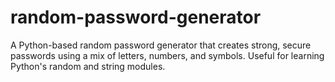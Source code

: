 # random-password-generator
A Python-based random password generator that creates strong, secure passwords using a mix of letters, numbers, and symbols. Useful for learning Python's random and string modules.
